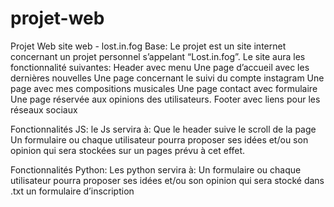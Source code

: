 ﻿# projet-web
 
 Projet Web
site web - lost.in.fog
Base:
Le projet est un site internet concernant un projet personnel s’appelant “Lost.in.fog”.
Le site aura les fonctionnalité suivantes:
Header avec menu 
Une page d’accueil avec les dernières nouvelles
Une page concernant le suivi du compte instagram
Une page avec mes compositions musicales
Une page contact avec formulaire
Une page réservée aux opinions des utilisateurs.
Footer avec liens pour les réseaux sociaux

Fonctionnalités JS:
le Js servira à:
Que le header suive le scroll de la page
Un formulaire ou chaque utilisateur pourra proposer ses idées et/ou son opinion qui sera stockées sur un pages prévu à cet effet.

Fonctionnalités Python:
Les python servira à:
Un formulaire ou chaque utilisateur pourra proposer ses idées et/ou son opinion qui sera stocké dans .txt
un formulaire d’inscription



